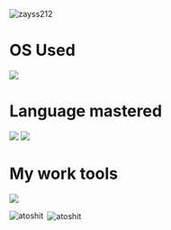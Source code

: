 <p align="left"> <img src="https://komarev.com/ghpvc/?username=zayss212&color=12114c" alt="zayss212" /> </p>


# OS Used
<img src="https://img.shields.io/badge/Windows-0078D6?style=for-the-badge&logo=windows&logoColor=white">

# Language mastered
<img src="https://img.shields.io/badge/Lua-2C2D72?style=for-the-badge&logo=lua&logoColor=white"> 
<img src="https://img.shields.io/badge/JavaScript-F7DF1E?style=for-the-badge&logo=JavaScript&logoColor=white">

# My work tools
<img src="https://img.shields.io/badge/Visual_Studio_Code-0078D4?style=for-the-badge&logo=visual%20studio%20code&logoColor=white">

<p><img align="left" src="https://github-readme-stats.vercel.app/api/top-langs?username=atoshit&show_icons=true&locale=en&layout=compact&theme=radical" alt="atoshit" /></p>

<p>&nbsp;<img align="center" src="https://github-readme-stats.vercel.app/api?username=atoshit&show_icons=true&theme=radical" alt="atoshit" /></p>
